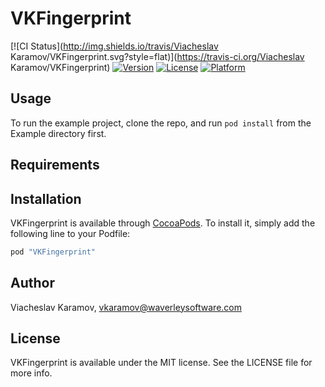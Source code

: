 # VKFingerprint

[![CI Status](http://img.shields.io/travis/Viacheslav Karamov/VKFingerprint.svg?style=flat)](https://travis-ci.org/Viacheslav Karamov/VKFingerprint)
[![Version](https://img.shields.io/cocoapods/v/VKFingerprint.svg?style=flat)](http://cocoapods.org/pods/VKFingerprint)
[![License](https://img.shields.io/cocoapods/l/VKFingerprint.svg?style=flat)](http://cocoapods.org/pods/VKFingerprint)
[![Platform](https://img.shields.io/cocoapods/p/VKFingerprint.svg?style=flat)](http://cocoapods.org/pods/VKFingerprint)

## Usage

To run the example project, clone the repo, and run `pod install` from the Example directory first.

## Requirements

## Installation

VKFingerprint is available through [CocoaPods](http://cocoapods.org). To install
it, simply add the following line to your Podfile:

```ruby
pod "VKFingerprint"
```

## Author

Viacheslav Karamov, vkaramov@waverleysoftware.com

## License

VKFingerprint is available under the MIT license. See the LICENSE file for more info.

